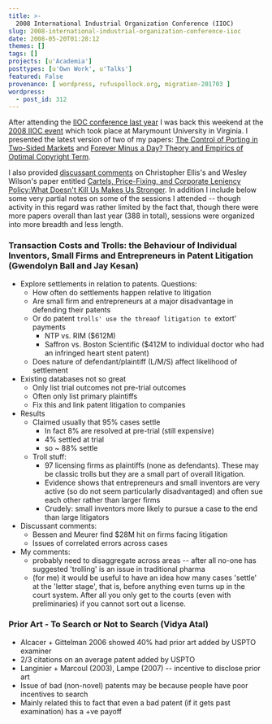 ```yaml
---
title: >-
  2008 International Industrial Organization Conference (IIOC)
slug: 2008-international-industrial-organization-conference-iioc
date: 2008-05-20T01:28:12
themes: []
tags: []
projects: [u'Academia']
posttypes: [u'Own Work', u'Talks']
featured: False
provenance: [ wordpress, rufuspollock.org, migration-201703 ]
wordpress:
  - post_id: 312
---
```


After attending the [IIOC conference last year](http://www.rufuspollock.org/2007/04/15/2007-iioc-conference-savannah-georgia/) I was back this weekend at the [2008 IIOC event](http://www.ios.neu.edu/) which took place at Marymount University in Virginia. I presented the latest version of two of my papers:  [The Control of Porting in Two-Sided Markets](http://rufuspollock.org/economics/papers/porting.pdf) and [Forever Minus a Day? Theory and Empirics of Optimal Copyright Term](http://rufuspollock.org/economics/papers/optimal_copyright_term.pdf).

I also provided [discussant comments](http://rufuspollock.org/economics/papers/ellis_and_wilson_iioc_2008_comments.pdf) on Christopher Ellis's and Wesley Wilson's paper entitled [Cartels, Price-Fixing, and Corporate Leniency Policy:What Doesn't Kill Us Makes Us Stronger](https://editorialexpress.com/cgi-bin/conference/download.cgi?db_name=IIOC2008&paper_id=339). In addition I include below some very partial notes on some of the sessions I attended -- though activity in this regard was rather limited by the fact that, though there were more papers overall than last year (388 in total), sessions were organized into more breadth and less length.

### Transaction Costs and Trolls: the Behaviour of Individual Inventors, Small Firms and Entrepreneurs in Patent Litigation (Gwendolyn Ball and Jay Kesan)

  * Explore settlements in relation to patents. Questions:
    * How often do settlements happen relative to litigation
    * Are small firm and entrepreneurs at a major disadvantage in defending their patents
    * Or do patent `trolls' use the threaof litigation to `extort' payments
      * NTP vs. RIM ($612M)
      * Saffron vs. Boston Scientific ($412M to individual doctor who had an infringed heart stent patent)
    * Does nature of defendant/plaintiff (L/M/S) affect likelihood of settlement
  * Existing databases not so great
    * Only list trial outcomes not pre-trial outcomes
    * Often only list primary plaintiffs
    * Fix this and link patent litigation to companies
  * Results
    * Claimed usually that 95% cases settle
      * In fact 8% are resolved at pre-trial (still expensive)
      * 4% settled at trial
      * so ~ 88% settle
    * Troll stuff:
      * 97 licensing firms as plaintiffs (none as defendants). These may be classic trolls but they are a small part of overall litigation.
      * Evidence shows that entrepreneurs and small inventors are very active (so do not seem particularly disadvantaged) and often sue each other rather than larger firms
      * Crudely: small inventors more likely to pursue a case to the end than large litigators
  * Discussant comments:
    * Bessen and Meurer find $28M hit on firms facing litigation
    * Issues of correlated errors across cases
  * My comments:
    * probably need to disaggregate across areas -- after all no-one has suggested 'trolling' is an issue in traditional pharma
    * (for me) it would be useful to have an idea how many cases 'settle' at the 'letter stage', that is, before anything even turns up in the court system. After all you only get to the courts (even with preliminaries) if you cannot sort out a license.

### Prior Art - To Search or Not to Search (Vidya Atal)

  * Alcacer + Gittelman 2006 showed 40% had prior art added by USPTO examiner
  * 2/3 citations on an average patent added by USPTO
  * Langinier + Marcoul (2003), Lampe (2007) -- incentive to disclose prior art
  * Issue of bad (non-novel) patents may be because people have poor incentives to search
  * Mainly related this to fact that even a bad patent (if it gets past examination) has a +ve payoff


